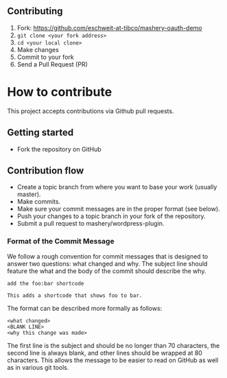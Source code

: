 ## Contributing

1. Fork: https://github.com/eschweit-at-tibco/mashery-oauth-demo
2. `git clone <your fork address>`
3. `cd <your local clone>`
4. Make changes
5. Commit to your fork
6. Send a Pull Request (PR)

# How to contribute

This project accepts contributions via Github pull requests.

## Getting started

- Fork the repository on GitHub

## Contribution flow

- Create a topic branch from where you want to base your work (usually master).
- Make commits.
- Make sure your commit messages are in the proper format (see below).
- Push your changes to a topic branch in your fork of the repository.
- Submit a pull request to mashery/wordpress-plugin.

### Format of the Commit Message

We follow a rough convention for commit messages that is designed to answer two
questions: what changed and why. The subject line should feature the what and
the body of the commit should describe the why.

```
add the foo:bar shortcode

This adds a shortcode that shows foo to bar.
```

The format can be described more formally as follows:
```
<what changed>
<BLANK LINE>
<why this change was made>
```

The first line is the subject and should be no longer than 70 characters, the
second line is always blank, and other lines should be wrapped at 80 characters.
This allows the message to be easier to read on GitHub as well as in various
git tools.

